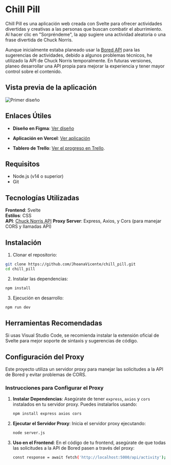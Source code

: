 # Chill Pill  
Chill Pill es una aplicación web creada con Svelte para ofrecer actividades divertidas y creativas a las personas que buscan combatir el aburrimiento. Al hacer clic en "Sorpréndeme", la app sugiere una actividad aleatoria o una frase divertida de Chuck Norris.

Aunque inicialmente estaba planeado usar la [Bored API](https://bored-api.appbrewery.com/) para las sugerencias de actividades, debido a algunos problemas técnicos, he utilizado la API de Chuck Norris temporalmente. En futuras versiones, planeo desarrollar una API propia para mejorar la experiencia y tener mayor control sobre el contenido.

## Vista previa de la aplicación  
![Primer diseño](./public/assets/primer-diseño.png)  


## Enlaces Útiles  
- **Diseño en Figma**: [Ver diseño](https://www.figma.com/design/IWcxhcdCVVLnWD2o5eKw2u/Chill-Pill?node-id=0-1&node-type=canvas&t=sByL9MaZBpwaPiGT-0)  

- **Aplicación en Vercel**: [Ver aplicación](https://chill-pill-a1jx7vmhn-jhoanavicentes-projects.vercel.app)

- **Tablero de Trello**:  [Ver el progreso en Trello](https://trello.com/b/q5W49Uvb/prova-frontend-hackato-salo-ocupacio).  

## Requisitos 
- Node.js (v14 o superior)
- Git  

## Tecnologías Utilizadas  
**Frontend**: Svelte  
**Estilos**: CSS  
**API**: [Chuck Norris API](https://api.chucknorris.io/)
**Proxy Server**: Express, Axios, y Cors (para manejar CORS y llamadas API)

## Instalación  
1. Clonar el repositorio: 
```bash
git clone https://github.com/JhoanaVicente/chill_pill.git
cd chill_pill
```
2. Instalar las dependencias:  
```bash  
npm install
```  

3. Ejecución en desarrollo:  
```bash  
npm run dev  
```  
## Herramientas Recomendadas  
Si usas Visual Studio Code, se recomienda instalar la extensión oficial de Svelte para mejor soporte de sintaxis y sugerencias de código.  

## Configuración del Proxy  
Este proyecto utiliza un servidor proxy para manejar las solicitudes a la API de Bored y evitar problemas de CORS. 

### Instrucciones para Configurar el Proxy

1. **Instalar Dependencias**: Asegúrate de tener `express`, `axios` y `cors` instalados en tu servidor proxy. Puedes instalarlos usando:
   ```bash
   npm install express axios cors  
   ``` 
2. **Ejecutar el Servidor Proxy**: Inicia el servidor proxy ejecutando:  
   ```bash  
   node server.js  
   ``` 
3. **Uso en el Frontend**: En el código de tu frontend, asegúrate de que todas las solicitudes a la API de Bored pasen a través del proxy:  
   ```bash  
   const response = await fetch('http://localhost:5000/api/activity');
   ``` 